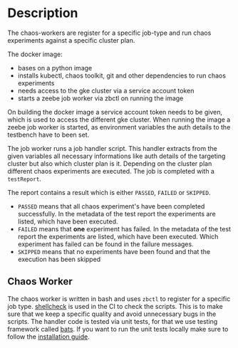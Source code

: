 # Description

The chaos-workers are register for a specific job-type and run chaos experiments against a specific cluster plan.

The docker image:
 
  * bases on a python image
  * installs kubectl, chaos toolkit, git and other dependencies to run chaos experiments
  * needs access to the gke cluster via a service account token
  * starts a zeebe job worker via zbctl on running the image 
  
On building the docker image a service account token needs to be given, which is used to access the different gke cluster.
When running the image a zeebe job worker is started, as environment variables the auth details to the testbench have to been set.

The job worker runs a job handler script. This handler extracts from the given variables all necessary informations like auth details of the targeting cluster but also which cluster plan is it.
Depending on the cluster plan different chaos experiments are executed. The job is completed with a `testReport`.

The report contains a result which is either `PASSED`, `FAILED` or `SKIPPED`.

 * `PASSED` means that all chaos experiment's have been completed successfully. In the metadata of the test report the experiments are listed, which have been executed.
 * `FAILED` means that **one** experiment has failed. In the metadata of the test report the experiments are listed, which have been executed. Which experiment has failed can be found in the failure messages.
 * `SKIPPED` means that no experiments have been found and that the execution has been skipped
 
## Chaos Worker

The chaos worker is written in bash and uses `zbctl` to register for a specific job type. [shellcheck](https://github.com/koalaman/shellcheck) is used in the CI to check the scripts.
This is to make sure that we keep a specific quality and avoid unnecessary bugs in the scripts. The handler code is tested via unit tests, for that we use testing framework called [bats](https://github.com/bats-core/bats-core).
If you want to run the unit tests locally make sure to follow the [installation guide](https://github.com/bats-core/bats-core#installation). 
